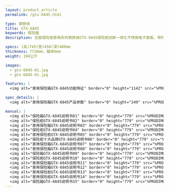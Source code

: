 ```yaml
---
layout: product_article
permalink: /gtx-6845.html

type: 钢铁侠
title: GTX-6845
keywords: 保险箱
description: 全能保险柜家用系列钢铁侠GTX-6845保险柜创新一体化不锈钢电子面板、带时间日期多功能液晶显示屏，结合智能锁控系统与高精密度机械锁于一体。

specs: (高)745(宽)450(深)400mm
thickness: 门10mm，箱体6mm
weight: 104公斤

images:
  - gtx-6845-01.jpg
  - gtx-6845-01.jpg

features: |
  <img alt="家用保险箱GTX-6845功能特征" border="0" height="1142" src="%PRODIMGS%/gtx-gn.jpg" width="538" />

spec_details: |
  <img alt="家用保险箱GTX-6845产品参数" border="0" height="249" src="%PRODIMGS%/gtx-cpcs.jpg" width="538" />

manual: |
  <img alt="保险箱GTX-6845说明书01" border="0" height="779" src="%PRODIMGS%/gtx-sm01.jpg" width="528" />  
  <img alt="保险柜GTX-6845说明书02" border="0" height="779" src="%PRODIMGS%/gtx-sm02.jpg" width="528" />  
  <img alt="家用保险箱GTX-6845说明书03" border="0" height="779" src="%PRODIMGS%/gtx-sm03.jpg" width="528" />  
  <img alt="保险柜GTX-6845说明书04" border="0" height="779" src="%PRODIMGS%/gtx-sm04.jpg" width="528" />  
  <img alt="家用保险柜GTX-6845说明书05" border="0" height="779" src="%PRODIMGS%/gtx-sm05.jpg" width="528" />  
  <img alt="保险柜十大品牌GTX-6845说明书06" border="0" height="779" src="%PRODIMGS%/gtx-sm06.jpg" width="528" />  
  <img alt="家用保险箱GTX-6845说明书07" border="0" height="779" src="%PRODIMGS%/gtx-sm07.jpg" width="528" />  
  <img alt="家用保险箱GTX-6845说明书08" border="0" height="779" src="%PRODIMGS%/gtx-sm08.jpg" width="528" />  
  <img alt="保险箱GTX-6845说明书09" border="0" height="779" src="%PRODIMGS%/gtx-sm09.jpg" width="528" />  
  <img alt="保险柜GTX-6845说明书10" border="0" height="779" src="%PRODIMGS%/gtx-sm10.jpg" width="528" />  
  <img alt="家用保险箱GTX-6845说明书11" border="0" height="779" src="%PRODIMGS%/gtx-sm11.jpg" width="528" />  
  <img alt="家用保险箱GTX-6845说明书12" border="0" height="779" src="%PRODIMGS%/gtx-sm12.jpg" width="528" />  
  <img alt="家用保险柜GTX-6845说明书13" border="0" height="779" src="%PRODIMGS%/gtx-sm13.jpg" width="528" />  
  <img alt="家用保险柜GTX-6845说明书14" border="0" height="779" src="%PRODIMGS%/gtx-sm14.jpg" width="528" />  
  <img alt="保险箱GTX-6845说明书15" border="0" height="779" src="%PRODIMGS%/gtx-sm15.jpg" width="528" />
---
```

